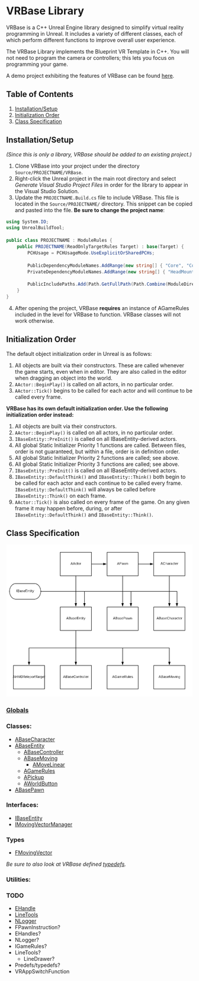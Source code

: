 # VRBase Library

VRBase is a C++ Unreal Engine library designed to simplify virtual reality programming in Unreal. It includes a variety of different classes, each of which perform different functions to improve overall user experience.

The VRBase Library implements the Blueprint VR Template in C++. You will not need to program the camera or controllers; this lets you focus on programming your game.

A demo project exhibiting the features of VRBase can be found [here](https://github.com/mmc-scholars/VRBaseDemo).

## Table of Contents
1. [Installation/Setup](#setup)
2. [Initialization Order](#order)
3. [Class Specification](#spec)

## Installation/Setup <a name="setup"></a>

_(Since this is only a library, VRBase should be added to an existing project.)_

1. Clone VRBase into your project under the directory `Source/PROJECTNAME/VRBase`.
2. Right-click the Unreal project in the main root directory and select _Generate Visual Studio Project Files_ in order for the library to appear in the Visual Studio Solution.
3. Update the `PROJECTNAME.Build.cs` file to include VRBase. This file is located in the `Source/PROJECTNAME/` directory. This snippet can be copied and pasted into the file. **Be sure to change the project name**:
```cs
using System.IO;
using UnrealBuildTool;

public class PROJECTNAME : ModuleRules {
	public PROJECTNAME(ReadOnlyTargetRules Target) : base(Target) {
		PCHUsage = PCHUsageMode.UseExplicitOrSharedPCHs;

        PublicDependencyModuleNames.AddRange(new string[] { "Core", "CoreUObject", "Engine", "InputCore", "Slate", "SlateCore" });
        PrivateDependencyModuleNames.AddRange(new string[] { "HeadMountedDisplay", "SteamVR" });
        
        PublicIncludePaths.Add(Path.GetFullPath(Path.Combine(ModuleDirectory, "VRBase")));
    }
}
```

4. After opening the project, VRBase **requires** an instance of AGameRules included in the level for VRBase to function. VRBase classes will not work otherwise.

## Initialization Order <a name="order"></a>

The default object initialization order in Unreal is as follows: 

1. All objects are built via their constructors. These are called whenever the game starts, even when in editor. They are also called in the editor when dragging an object into the world.
2. `AActor::BeginPlay()` is called on all actors, in no particular order.
3. `AActor::Tick()` begins to be called for each actor and will continue to be called every frame.


**VRBase has its own default initialization order. Use the following initialization order instead:**

1. All objects are built via their constructors.
2. `AActor::BeginPlay()` is called on all actors, in no particular order.
3. `IBaseEntity::PreInit()` is called on all IBaseEntity-derived actors.
4. All global Static Initializer Priority 1 functions are called. Between files, order is not guaranteed, but within a file, order is in definition order.
5. All global Static Initializer Priority 2 functions are called; see above.
6. All global Static Initializer Priority 3 functions are called; see above.
7. `IBaseEntity::PreInit()` is called on all IBaseEntity-derived actors.
8. `IBaseEntity::DefaultThink()` and `IBaseEntity::Think()` both begin to be called for each actor and each continue to be called every frame. `IBaseEntity::DefaultThink()` will always be called before `IBaseEntity::Think()` on each frame.
9. `AActor::Tick()` is also called on every frame of the game. On any given frame it may happen before, during, or after `IBaseEntity::DefaultThink()` and `IBaseEntity::Think()`.

## Class Specification <a name="spec"></a>

![VRBase Class Diagram](./Doc/ClassDiagram.png "VRBase Class Diagram")

### [Globals](Doc/globals.md)

### Classes:
- [ABaseCharacter](Doc/ABaseCharacter.md)
- [ABaseEntity](Doc/ABaseEntity.md)
  - [ABaseController](Doc/ABaseController.md)
  - [ABaseMoving](Doc/ABaseMoving.md)
    - [AMoveLinear](Doc/AMoveLinear.md)
  - [AGameRules](Doc/AGameRules.md)
  - [APickup](Doc/APickup.md)
  - [AWorldButton](Doc/AWorldButton.md)
- [ABasePawn](Doc/ABasePawn.md)

### Interfaces:
- [IBaseEntity](Doc/IBaseEntity.md)
- [IMovingVectorManager](Doc/IMovingVectorManager.md)

### Types

- [FMovingVector](Doc/FMovingVector.md)

_Be sure to also look at VRBase defined [typedefs](Doc/typedefs.md)._

### Utilities:



### TODO

- [EHandle](Doc/EHandle.md)
- [LineTools](Doc/LineTools.md)
- [NLogger](Doc/NLogger.md)
- FPawnInstruction?
- EHandles?
- NLogger?
- IGameRules?
- LineTools?
  - LineDrawer?
- Predefs/typedefs?
- VRAppSwitchFunction
